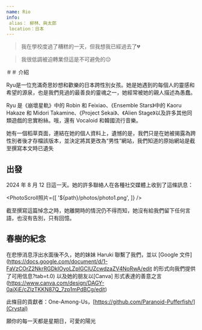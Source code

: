 ```yaml
---
name: Rio
info:
 alias： 柳林、與太郎
 location：日本
---
```


>我在學校度過了糟糕的一天，但我想我已經過去了💔

>我很低調被迫轉業但這是不可避免的😔

＃＃ 介紹

Ryu是一位充滿奇思妙想和歡樂的日本跨性別女孩。她是她遇到的每個人的靈感和希望的源泉，也是我們見過的最善良的靈魂之一，她經常被她的親人描述為愚蠢。


Ryu 是《崩壞星軌》中的 Robin 和 Feixiao、《Ensemble Stars》中的 Kaoru Hakaze 和 Midori Takamine、《Project Sekai》、《Alien Stage》以及許多其他同類遊戲的忠實粉絲。哦，還有 Vocaloid 和韓國流行音樂。

她有一個稻草頁面，連結在她的個人資料上，遺憾的是，我們只是在她被揭露為跨性別者後才存檔該版本，並決定將其更改為“男性”網站，我們知道的原始網站是截至撰寫本文時已遺失

## 出發

2024 年 8 月 12 日這一天。她的許多聯絡人在各種社交媒體上收到了這條訊息：

<PhotoScroll照片={[
 '${path}/photos/photo1.png',
]} />

截至撰寫這篇悼念之時，她離開時的情況仍不得而知，她沒有給我們留下任何言語，也沒有告別，只有回憶。


## 春樹的紀念

在悲慘消息浮出水面後不久，她的妹妹 Haruki 聯繫了我們，並以 [Google 文件](https://docs.google.com/document/d/1-FaVzCOrZ2NkrRGDkIOyoLZpIGClUZcwdzaZV4NoRwA/edit 的形式向我們提供了可用信息?tab=t.0) 以及她的朋友以[Canva] 形式表達的善意之言(https://www.canva.com/design/DAGY-0aiXjE/cZIzTKKN87Q_7zp1mPdBCg/edit)


此條目的貢獻者：One-Among-Us，[https://github.com/Paranoid-Pufferfish/](Crystal)

願你的每一天都是星期日，可愛的陽光
